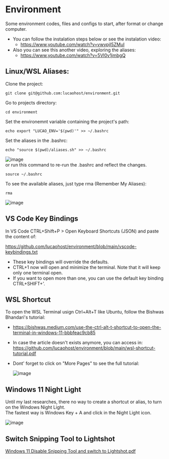# Environment
Some environment codes, files and configs to start, after format or change computer.   
- You can follow the instalation steps below or see the instalation video:
  - https://www.youtube.com/watch?v=vwvpjI5ZMuI
- Also you can see this another video, exploring the aliases:
  - https://www.youtube.com/watch?v=5Vl0v1jmbgQ

## Linux/WSL Aliases:
Clone the project:

```
git clone git@github.com:lucaohost/environment.git
```
Go to projects directory:
```
cd environment
```
Set the environemnt variable containing the project's path:
```
echo export "LUCAO_ENV='$(pwd)'" >> ~/.bashrc
```
Set the aliases in the .bashrc:
```
echo "source $(pwd)/aliases.sh" >> ~/.bashrc
```
![image](https://github.com/lucaohost/environment/assets/31621714/b0e384df-02a1-4674-9b91-9d84c75ca4cc)   
or run this command to re-run the .bashrc and reflect the changes.
```
source ~/.bashrc
```
To see the available aliases, just type rma (Remember My Aliases):

```
rma
```
![image](https://github.com/lucaohost/environment/assets/31621714/ca2e752b-23ef-4caa-b676-7fcccae915ec)   


## VS Code Key Bindings
In VS Code CTRL+Shift+P > Open Keyboard Shortcuts (JSON) and paste the content of:

https://github.com/lucaohost/environment/blob/main/vscode-keybindings.txt

* These key bindings will override the defaults.
* CTRL+1 now will open and minimize the terminal. Note that it will keep only one terminal open.
* If you want to open more than one, you can use the default key binding CTRL+SHIFT+'.

## WSL Shortcut
To open the WSL Terminal usign Ctrl+Alt+T like Ubuntu, follow the Bishwas Bhandari's tutorial:
* https://bishwas.medium.com/use-the-ctrl-alt-t-shortcut-to-open-the-terminal-in-windows-11-bbbfeac9cb85
* In case the article doesn't exists anymore, you can access in: https://github.com/lucaohost/environment/blob/main/wsl-shortcut-tutorial.pdf
* Dont' forget to click on "More Pages" to see the full tutorial:
  
  ![image](https://github.com/lucaohost/environment/assets/31621714/990dbe57-8021-4064-b800-0e4d1d910938)

## Windows 11 Night Light   
Until my last researches, there no way to create a shortcut or alias, to turn on the Windows Night Light.   
The fastest way is Windows Key + A and click in the Night Light icon.   

![image](https://github.com/lucaohost/environment/assets/31621714/e2893bc1-61c1-4922-8442-1d83a9a2e6fc)   

## Switch Snipping Tool to Lightshot   
[Windows 11 Disable Snipping Tool and switch to Lightshot.pdf](https://github.com/lucaohost/environment/files/15030381/Windows.11.Disable.Snipping.Tool.and.switch.to.Lightshot.pdf)











